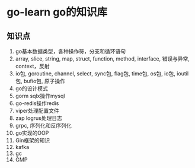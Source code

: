 # go-learn go的知识库
## 知识点

1. go基本数据类型，各种操作符，分支和循环语句
2. array, slice, string, map, struct, function, method, interface, 错误与异常, context，反射
3. io包, goroutine, channel, select, sync包, flag包, time包, os包, io包, ioutil包, bufio包, 原子操作
4. go的设计模式
5. gorm sqlx操作mysql
6. go-redis操作redis
7. viper处理配置文件
8. zap logrus处理日志
9. grpc, 序列化和反序列化
10. go实现的OOP
11. Gin框架的知识  
12. kafka
13. gc
14. GMP